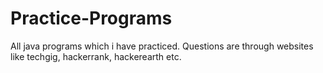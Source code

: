 # Practice-Programs
All java programs which i have practiced. Questions are through websites like techgig, hackerrank, hackerearth etc.
